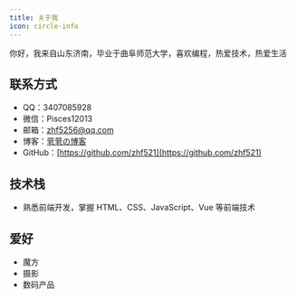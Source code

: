 ```yaml
---
title: 关于我
icon: circle-info
---
```


你好，我来自山东济南，毕业于曲阜师范大学，喜欢编程，热爱技术，热爱生活

## 联系方式

- QQ：3407085928
- 微信：Pisces12013
- 邮箱：[zhf5256@qq.com](mailto:zhf5256@qq.com)
- 博客：[茕茕の博客](https://zhf521.github.io/MyBlog/)
- GitHub：[https://github.com/zhf521](https://github.com/zhf521)

## 技术栈

- 熟悉前端开发，掌握 HTML、CSS、JavaScript、Vue 等前端技术

## 爱好

- 魔方
- 摄影
- 数码产品
